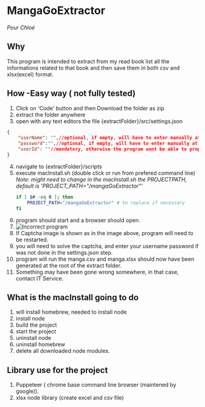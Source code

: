 # MangaGoExtractor

*Pour Chloé*

## Why
This program is intended to extract from my read book list all the informations related to that book and then save them in both csv and xlsx(excel) format.

## How -Easy way ( not fully tested)

1. Click on 'Code' button and then Download the folder as zip
2. extract the folder anywhere
3. open with any text editors the file {extractFolder}/src/settings.json

```json
{
    "userName": "",//optional, if empty, will have to enter manually at launch time
    "password":"",//optional, if empty, will have to enter manually at launch time
    "userId": ""//mandatory, otherwise the program wont be able to properly navigate on the website, can be found in profile settings 'Unique id'
}
```
4. navigate to {extractFolder}/scripts
5. execute macInstall.sh (double click or run from prefered command line)
    *Note: might need to change in the macInstall.sh the PROJECTPATH, default is 'PROJECT_PATH="/mangaGoExtractor"'*
    ```sh
    if [ $# -eq 0 ]; then
        PROJECT_PATH="/mangaGoExtractor" # to replace if necessary
    fi
    ```
6. program should start and a browser should open.
7. ![Incorrect program](https://github.com/NicolasAfou/MangaGoExtractor/blob/master/Docs/NeedToRestart.png)
8. If Captcha image is shown as in the image above, program will need to be restarted.
9. you will need to solve the captcha, and enter your username password if was not done in the settings.json step.
10. program will run the manga.csv and manga.xlsx should now have been generated at the root of the extract folder.
11. Something may have been gone wrong somewhere, in that case, contact IT Service.


## What is the macInstall going to do

1. will install homebrew, needed to install node
2. install node
3. build the project
4. start the project
5. uninstall node
6. uninstall homebrew
7. delete all downloaded node modules.

## Library use for the project

1. Puppeteer ( chrome base command line browser (maintened by google)).
2. xlsx node library (create excel and csv file)
